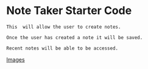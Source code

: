 # Note Taker Starter Code
```
This  will allow the user to create notes. 

Once the user has created a note it will be saved. 

Recent notes will be able to be accessed. 

```
[Images](NoteTaker.jpg)
